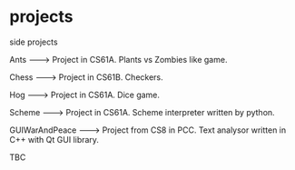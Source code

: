 # projects
side projects

Ants  ---> Project in CS61A. Plants vs Zombies like game.

Chess ---> Project in CS61B. Checkers.

Hog   ---> Project in CS61A. Dice game.

Scheme ---> Project in CS61A. Scheme interpreter written by python.

GUIWarAndPeace ---> Project from CS8 in PCC. Text analysor written in C++ with Qt GUI library. 

TBC
